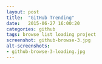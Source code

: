 ```yaml
---
layout: post
title:  "GitHub Trending"
date:   2015-06-27 16:00:20
categories: github
tags: browse list loading project
screenshot: github-browse-3.jpg
alt-screenshots: 
- github-browse-3-loading.jpg 
---
```

